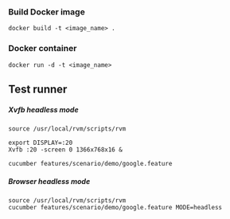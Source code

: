 ### Build Docker image

```
docker build -t <image_name> .
```

### Docker container 
```
docker run -d -t <image_name>
```

Test runner
----------
##### Xvfb headless mode

```
source /usr/local/rvm/scripts/rvm
 
export DISPLAY=:20
Xvfb :20 -screen 0 1366x768x16 &
 
cucumber features/scenario/demo/google.feature
```

##### Browser headless mode

```
source /usr/local/rvm/scripts/rvm
cucumber features/scenario/demo/google.feature MODE=headless
```
